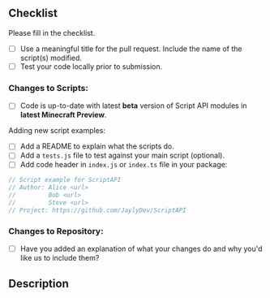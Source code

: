 ## Checklist

Please fill in the checklist.

- [ ] Use a meaningful title for the pull request. Include the name of the script(s) modified.
- [ ] Test your code locally prior to submission.

### Changes to Scripts:

- [ ] Code is up-to-date with latest **beta** version of Script API modules in **latest Minecraft Preview**.

Adding new script examples:

- [ ] Add a README to explain what the scripts do.
- [ ] Add a `tests.js` file to test against your main script (optional).
- [ ] Add code header in `index.js` or `index.ts` file in your package:

```js
// Script example for ScriptAPI
// Author: Alice <url>
//         Bob <url>
//         Steve <url>
// Project: https://github.com/JaylyDev/ScriptAPI
```

### Changes to Repository:

- [ ] Have you added an explanation of what your changes do and why you'd like us to include them?

## Description

<!-- A simple description of what this pull request make changes on. -->

